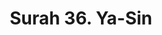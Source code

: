 ---
title       : "Surah 36. Ya-Sin"
DATE        : 7/25/2018 9:18:17 AM
draft       : false
TYPE        : "quran"

BookCode    : "ARB"
SurahNumber : "36"
TotalAyah   : "83"
---